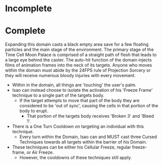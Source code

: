 # Incomplete

# Complete
Expanding this domain casts a black empty area save for a few floating particles and the main stage of the environment. The primary stage of the Time Cell Moon Palace is comprised of a straight path of flesh that leads to a large eye behind the caster. The auto-hit function of the domain injects films of animation frames into the neck of its targets. Anyone who moves within the domain must abide by the 24FPS rule of Projection Sorcery or they will receive numerous bloody injuries with every movement. 

- Within in the domain, all things are 'touching' the user's palm. 
- Isao can instead choose to isolate the activation of his 'Freeze Frame' technique to a single part of the targets body. 
	- If the target attempts to move that part of the body they are considered to be 'out of sync', causing the cells in that portion of the body to erupt. 
		- That portion of the targets body receives 'Broken 3' and 'Bleed 1'. 
- There is a One Turn Cooldown on targeting an individual with this technique. 
	- Every turn within the Domain, Isao can and MUST cast three Cursed Techniques towards all targets within the barrier of his Domain. 
- These techniques can be either his Cellular Freeze, regular freeze-frame, or Air Freeze. 
	- However, the cooldowns of these techniques still apply.